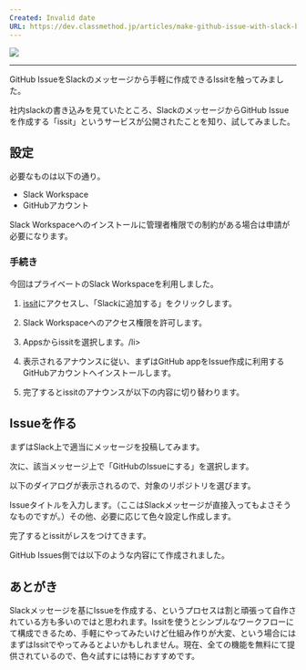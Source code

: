 ```yaml
---
Created: Invalid date
URL: https://dev.classmethod.jp/articles/make-github-issue-with-slack-by-issit/
---
```

[![](https://d1tlzifd8jdoy4.cloudfront.net/wp-content/uploads/2019/07/github-eyecatch.png)](https://d1tlzifd8jdoy4.cloudfront.net/wp-content/uploads/2019/07/github-eyecatch.png)

---

GitHub IssueをSlackのメッセージから手軽に作成できるIssitを触ってみました。

社内slackの書き込みを見ていたところ、SlackのメッセージからGitHub Issueを作成する「issit」というサービスが公開されたことを知り、試してみました。

## 設定

必要なものは以下の通り。

- Slack Workspace
- GitHubアカウント

Slack Workspaceへのインストールに管理者権限での制約がある場合は申請が必要になります。

### 手続き

今回はプライベートのSlack Workspaceを利用しました。

1. [issit](https://issit.plaid.co.jp/)にアクセスし、「Slackに追加する」をクリックします。
    
2. Slack Workspaceへのアクセス権限を許可します。
    
3. Appsからissitを選択します。/li>
    
4. 表示されるアナウンスに従い、まずはGitHub appをIssue作成に利用するGitHubアカウントへインストールします。
5. 完了するとissitのアナウンスが以下の内容に切り替わります。
    

## Issueを作る

まずはSlack上で適当にメッセージを投稿してみます。

次に、該当メッセージ上で「GitHubのIssueにする」を選択します。

以下のダイアログが表示されるので、対象のリポジトリを選びます。

Issueタイトルを入力します。（ここはSlackメッセージが直接入ってもよさそうなものですが。）その他、必要に応じて色々設定し作成します。

完了するとissitがレスをつけてきます。

GitHub Issues側では以下のような内容にて作成されました。

## あとがき

Slackメッセージを基にIssueを作成する、というプロセスは割と頑張って自作されている方も多いのではと思われます。Issitを使うとシンプルなワークフローにて構成できるため、手軽にやってみたいけど仕組み作りが大変、という場合にはまずはIssitでやってみるとよいかもしれません。現在、全ての機能を無料にて提供されているので、色々試すには特におすすめです。
